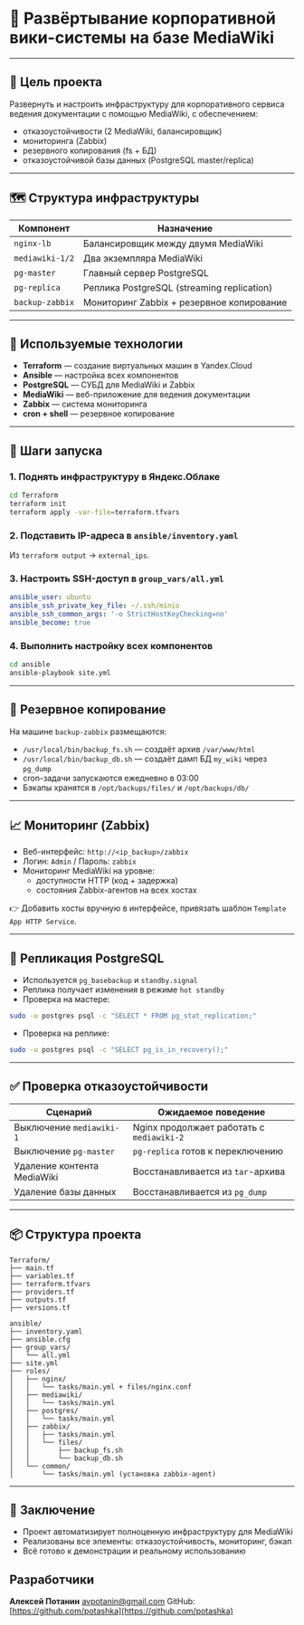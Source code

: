 # 📘 Развёртывание корпоративной вики-системы на базе MediaWiki

---

## 📌 Цель проекта

Развернуть и настроить инфраструктуру для корпоративного сервиса ведения документации с помощью MediaWiki, с обеспечением:

- отказоустойчивости (2 MediaWiki, балансировщик)
- мониторинга (Zabbix)
- резервного копирования (fs + БД)
- отказоустойчивой базы данных (PostgreSQL master/replica)

---

## 🗺️ Структура инфраструктуры

| Компонент        | Назначение                                       |
|------------------|--------------------------------------------------|
| `nginx-lb`       | Балансировщик между двумя MediaWiki              |
| `mediawiki-1/2`  | Два экземпляра MediaWiki                         |
| `pg-master`      | Главный сервер PostgreSQL                        |
| `pg-replica`     | Реплика PostgreSQL (streaming replication)       |
| `backup-zabbix`  | Мониторинг Zabbix + резервное копирование        |

---

## 🧰 Используемые технологии

- **Terraform** — создание виртуальных машин в Yandex.Cloud
- **Ansible** — настройка всех компонентов
- **PostgreSQL** — СУБД для MediaWiki и Zabbix
- **MediaWiki** — веб-приложение для ведения документации
- **Zabbix** — система мониторинга
- **cron + shell** — резервное копирование

---

## 🚀 Шаги запуска

### 1. Поднять инфраструктуру в Яндекс.Облаке

```bash
cd Terraform
terraform init
terraform apply -var-file=terraform.tfvars
```

### 2. Подставить IP-адреса в `ansible/inventory.yaml`

Из `terraform output` → `external_ips`.

### 3. Настроить SSH-доступ в `group_vars/all.yml`

```yaml
ansible_user: ubuntu
ansible_ssh_private_key_file: ~/.ssh/minio
ansible_ssh_common_args: '-o StrictHostKeyChecking=no'
ansible_become: true
```

### 4. Выполнить настройку всех компонентов

```bash
cd ansible
ansible-playbook site.yml
```

---

## 💾 Резервное копирование

На машине `backup-zabbix` размещаются:

- `/usr/local/bin/backup_fs.sh` — создаёт архив `/var/www/html`
- `/usr/local/bin/backup_db.sh` — создаёт дамп БД `my_wiki` через `pg_dump`
- cron-задачи запускаются ежедневно в 03:00
- Бэкапы хранятся в `/opt/backups/files/` и `/opt/backups/db/`

---

## 📈 Мониторинг (Zabbix)

- Веб-интерфейс: `http://<ip_backup>/zabbix`
- Логин: `Admin` / Пароль: `zabbix`
- Мониторинг MediaWiki на уровне:
  - доступности HTTP (код + задержка)
  - состояния Zabbix-агентов на всех хостах

👉 Добавить хосты вручную в интерфейсе, привязать шаблон `Template App HTTP Service`.

---

## 🔁 Репликация PostgreSQL

- Используется `pg_basebackup` и `standby.signal`
- Реплика получает изменения в режиме `hot standby`
- Проверка на мастере:

```bash
sudo -u postgres psql -c "SELECT * FROM pg_stat_replication;"
```

- Проверка на реплике:

```bash
sudo -u postgres psql -c "SELECT pg_is_in_recovery();"
```

---

## ✅ Проверка отказоустойчивости

| Сценарий                               | Ожидаемое поведение                            |
|----------------------------------------|-------------------------------------------------|
| Выключение `mediawiki-1`               | Nginx продолжает работать с `mediawiki-2`      |
| Выключение `pg-master`                 | `pg-replica` готов к переключению              |
| Удаление контента MediaWiki            | Восстанавливается из `tar`-архива              |
| Удаление базы данных                   | Восстанавливается из `pg_dump`                 |

---

## 📦 Структура проекта

```text
Terraform/
├── main.tf
├── variables.tf
├── terraform.tfvars
├── providers.tf
├── outputs.tf
├── versions.tf

ansible/
├── inventory.yaml
├── ansible.cfg
├── group_vars/
│   └── all.yml
├── site.yml
├── roles/
│   ├── nginx/
│   │   └── tasks/main.yml + files/nginx.conf
│   ├── mediawiki/
│   │   └── tasks/main.yml
│   ├── postgres/
│   │   └── tasks/main.yml
│   ├── zabbix/
│   │   ├── tasks/main.yml
│   │   └── files/
│   │       ├── backup_fs.sh
│   │       └── backup_db.sh
│   └── common/
│       └── tasks/main.yml (установка zabbix-agent)
```

---

## 🏁 Заключение

- Проект автоматизирует полноценную инфраструктуру для MediaWiki
- Реализованы все элементы: отказоустойчивость, мониторинг, бэкап
- Всё готово к демонстрации и реальному использованию

## Разработчики

**Алексей Потанин**   [avpotanin@gmail.com](mailto:avpotanin@gmail.com)
GitHub: [https://github.com/potashka](https://github.com/potashka)